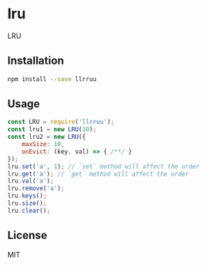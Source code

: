 # lru

LRU

## Installation

```bash
npm install --save llrruu
```

## Usage

```js
const LRU = require('llrruu');
const lru1 = new LRU(10);
const lru2 = new LRU({
    maxSize: 10,
    onEvict: (key, val) => { /**/ }
});
lru.set('a', 1); // `set` method will affect the order
lru.get('a'); // `get` method will affect the order
lru.val('a');
lru.remove('a');
lru.keys();
lru.size();
lru.clear();
```

## License

MIT
